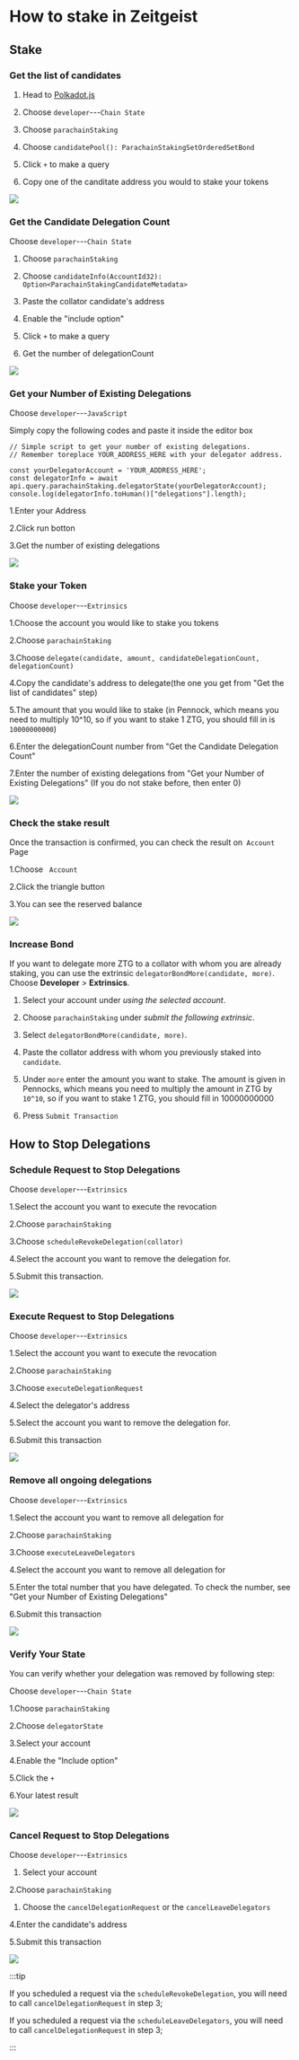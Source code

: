 # How to stake in Zeitgeist

## Stake

### Get the list of candidates

1. Head to [Polkadot.js](https://https://polkadot.js.org/apps/)

2. Choose `developer`---`Chain State`

3. Choose `parachainStaking`

4. Choose `candidatePool(): ParachainStakingSetOrderedSetBond`

5. Click `+` to make a query

6. Copy one of the canditate address you would to stake your tokens

![](/img/get-candidates-list.png)

### Get the Candidate Delegation Count

Choose `developer`---`Chain State`

1. Choose `parachainStaking`

2. Choose
   `candidateInfo(AccountId32): Option<ParachainStakingCandidateMetadata>`
3. Paste the collator candidate's address

4. Enable the "include option"

5. Click `+` to make a query

6. Get the number of delegationCount

![](/img/get-delegation-count.png)

### Get your Number of Existing Delegations

Choose `developer`---`JavaScript`

Simply copy the following codes and paste it inside the editor box

```
// Simple script to get your number of existing delegations.
// Remember toreplace YOUR_ADDRESS_HERE with your delegator address.

const yourDelegatorAccount = 'YOUR_ADDRESS_HERE';
const delegatorInfo = await api.query.parachainStaking.delegatorState(yourDelegatorAccount);
console.log(delegatorInfo.toHuman()["delegations"].length);
```

1.Enter your Address

2.Click run botton

3.Get the number of existing delegations

![](/img/get-your-delegations-number.png)

### Stake your Token

Choose `developer`---`Extrinsics`

1.Choose the account you would like to stake you tokens

2.Choose `parachainStaking`

3.Choose
`delegate(candidate, amount, candidateDelegationCount, delegationCount)`

4.Copy the candidate's address to delegate(the one you get from "Get the list of
candidates" step)

5.The amount that you would like to stake (in Pennock, which means you need to
multiply 10^10, so if you want to stake 1 ZTG, you should fill in is
`10000000000`)

6.Enter the delegationCount number from "Get the Candidate Delegation Count"

7.Enter the number of existing delegations from "Get your Number of Existing
Delegations" (If you do not stake before, then enter 0)

![](/img/stake-ztg.png)

### Check the stake result

Once the transaction is confirmed, you can check the result on` Account` Page

1.Choose ` Account`

2.Click the triangle button

3.You can see the reserved balance

![](/img/check-stake-result.png)

### Increase Bond

If you want to delegate more ZTG to a collator with whom you are already staking, you can use the extrinsic `delegatorBondMore(candidate, more)`. Choose **Developer** > **Extrinsics**.

1. Select your account under _using the selected account_.

1. Choose `parachainStaking` under _submit the following extrinsic_.

1. Select `delegatorBondMore(candidate, more)`.

1. Paste the collator address with whom you previously staked into `candidate`.
 
1. Under `more` enter the amount you want to stake. The amount is given in Pennocks, which means you need to multiply the amount in ZTG by `10^10`, so if you want to stake 1 ZTG, you should fill in 10000000000

1. Press `Submit Transaction`

## How to Stop Delegations

### Schedule Request to Stop Delegations

Choose `developer`---`Extrinsics`

1.Select the account you want to execute the revocation

2.Choose `parachainStaking`

3.Choose `scheduleRevokeDelegation(collator)`

4.Select the account you want to remove the delegation for.

5.Submit this transaction.

![](/img/schedule-leave-delegation.png)

### Execute Request to Stop Delegations

Choose `developer`---`Extrinsics`

1.Select the account you want to execute the revocation

2.Choose `parachainStaking`

3.Choose `executeDelegationRequest`

4.Select the delegator's address

5.Select the account you want to remove the delegation for.

6.Submit this transaction

![](/img/execute-delegation-request.png)

### Remove all ongoing delegations

Choose `developer`---`Extrinsics`

1.Select the account you want to remove all delegation for

2.Choose `parachainStaking`

3.Choose `executeLeaveDelegators`

4.Select the account you want to remove all delegation for

5.Enter the total number that you have delegated. To check the number, see "Get
your Number of Existing Delegations"

6.Submit this transaction

![](/img/execute-leave-delegation.png)

### Verify Your State

You can verify whether your delegation was removed by following step:

Choose `developer`---`Chain State`

1.Choose `parachainStaking`

2.Choose `delegatorState`

3.Select your account

4.Enable the "Include option"

5.Click the `+`

6.Your latest result

![](/img/delegate-state.png)

### Cancel Request to Stop Delegations

Choose `developer`---`Extrinsics`

1. Select your account

2.Choose `parachainStaking`

1. Choose the `cancelDelegationRequest` or the `cancelLeaveDelegators`

4.Enter the candidate's address

5.Submit this transaction

![](/img/cancel-request-stop-delegations.png)

:::tip

If you scheduled a request via the `scheduleRevokeDelegation`, you will need to
call `cancelDelegationRequest` in step 3;

If you scheduled a request via the `scheduleLeaveDelegators`, you will need to
call `cancelDelegationRequest` in step 3;

:::
